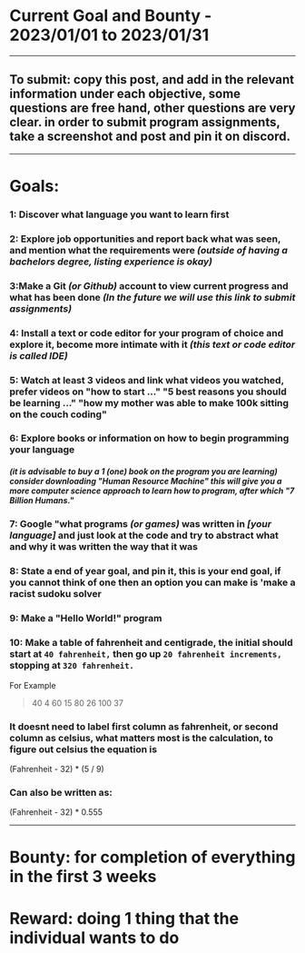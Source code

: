# Current Goal and Bounty - 2023/01/01 to 2023/01/31 
***
## To submit: copy this post, and add in the relevant information under each objective, some questions are free hand, other questions are very clear. in order to submit program assignments, take a screenshot and post and pin it on discord.
***
# Goals: 
### 1: Discover what language you want to learn first

### 2: Explore job opportunities and report back what was seen, and mention what the requirements were *(outside of having a bachelors degree, listing experience is okay)*

### 3:Make a Git *(or Github)* account to view current progress and what has been done *(In the future we will use this link to submit assignments)*

### 4: Install a text or code editor for your program of choice and explore it, become more intimate with it *(this text or code editor is called IDE)*

### 5: Watch at least 3 videos and link what videos you watched, prefer videos on "how to start ..." "5 best reasons you should be learning ..." "how my mother was able to make 100k sitting on the couch coding"

### 6: Explore books or information on how to begin programming your language
##### *(it is advisable to buy a 1 (one) book on the program you are learning) consider downloading "Human Resource Machine" this will give you a more computer science approach to learn how to program, after which "7 Billion Humans."*

### 7: Google "what programs *(or games)* was written in *[your language]* and just look at the code and try to abstract what and why it was written the way that it was

### 8: State a end of year goal, and pin it, this is your end goal, if you cannot think of one then an option you can make is 'make a racist sudoku solver

### 9: Make a "Hello World!" program

### 10: Make a table of fahrenheit and centigrade, the initial  should start at `40 fahrenheit,` then go up `20 fahrenheit increments,` stopping at `320 fahrenheit.`
For Example

> 40 4
> 60 15
> 80 26
> 100 37

### It doesnt need to label first column as fahrenheit, or second column as celsius, what matters most is the calculation, to figure out celsius the equation is 
(Fahrenheit - 32) * (5 / 9)

### Can also be written as: 

(Fahrenheit - 32) * 0.555

***

# Bounty: for completion of everything in the first 3 weeks

# Reward: doing 1 thing that the individual wants to do
